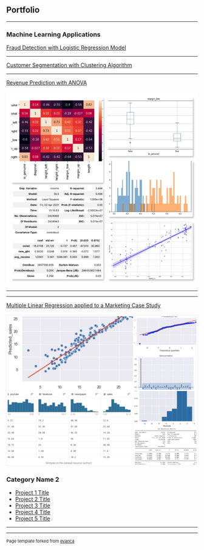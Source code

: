 ## Portfolio

---

### Machine Learning Applications

[Fraud Detection with Logistic Regression Model](/logistic_regression)

---
[Customer Segmentation with Clustering Algorithm](https://github.com/AurelieGIRAUD/Data_Science_Projects/tree/main/Clustering)

---
[Revenue Prediction with ANOVA](https://github.com/AurelieGIRAUD/Data_Science_Projects/tree/main/ANOVA)
 <br> <br>
<img src="images/anova.jpg"/>

---
---
[Multiple Linear Regression applied to a Marketing Case Study](/linear_regression)
 <br> <br>
<img src="images/Linear.jpg"/>

### Category Name 2

- [Project 1 Title](http://example.com/)
- [Project 2 Title](http://example.com/)
- [Project 3 Title](http://example.com/)
- [Project 4 Title](http://example.com/)
- [Project 5 Title](http://example.com/)

---




---
<p style="font-size:11px">Page template forked from <a href="https://github.com/evanca/quick-portfolio">evanca</a></p>
<!-- Remove above link if you don't want to attibute -->
